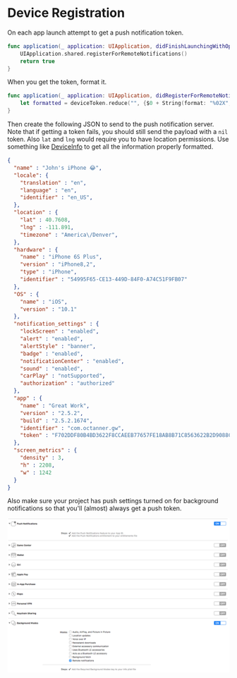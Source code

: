 # Device Registration

On each app launch attempt to get a push notification token.

```swift
func application(_ application: UIApplication, didFinishLaunchingWithOptions launchOptions: [UIApplicationLaunchOptionsKey: Any]?) -> Bool {
    UIApplication.shared.registerForRemoteNotifications()
    return true
}
```

When you get the token, format it.

```swift
func application(_ application: UIApplication, didRegisterForRemoteNotificationsWithDeviceToken deviceToken: Data) {
    let formatted = deviceToken.reduce("", {$0 + String(format: "%02X", $1)})
}
```

Then create the following JSON to send to the push notification server. Note that if getting a token fails, you should still send the payload with a `nil` token. Also `lat` and `lng` would require you to have location permissions. Use something like [DeviceInfo](https://github.com/benjaminsnorris/DeviceInfo) to get all the information properly formatted.

```json
{
  "name" : "John's iPhone 😂",
  "locale": {
    "translation" : "en",
    "language" : "en",
    "identifier" : "en_US",
  },
  "location" : {
    "lat" : 40.7608,
    "lng" : -111.891,
    "timezone" : "America\/Denver",
  },
  "hardware" : {
    "name" : "iPhone 6S Plus",
    "version" : "iPhone8,2",
    "type" : "iPhone",
    "identifier" : "54995F65-CE13-449D-84F0-A74C51F9FB07"
  },
  "OS" : {
    "name" : "iOS",
    "version" : "10.1"
  },
  "notification_settings" : {
    "lockScreen" : "enabled",
    "alert" : "enabled",
    "alertStyle" : "banner",
    "badge" : "enabled",
    "notificationCenter" : "enabled",
    "sound" : "enabled",
    "carPlay" : "notSupported",
    "authorization" : "authorized"
  },
  "app" : {
    "name" : "Great Work",
    "version" : "2.5.2",
    "build" : "2.5.2.1674",
    "identifier" : "com.octanner.gw",
    "token" : "F702DDF80B4BD3622F8CCAEEB77657FE18AB8B71C8563622B2D9088C0BEF3383",
  },
  "screen_metrics" : {
    "density" : 3,
    "h" : 2208,
    "w" : 1242
  }
}
```

Also make sure your project has push settings turned on for background notifications so that you'll (almost) always get a push token.

![Xcode capabilities tab with both Remote Notifications Background Mode and Push Notifications enabled](push-settings.png)
